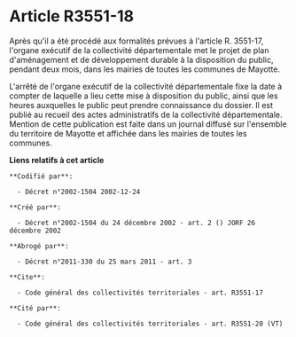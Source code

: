 # Article R3551-18

Après qu'il a été procédé aux formalités prévues à l'article R. 3551-17, l'organe exécutif de la collectivité départementale
met le projet de plan d'aménagement et de développement durable à la disposition du public, pendant deux mois, dans les
mairies de toutes les communes de Mayotte.

L'arrêté de l'organe exécutif de la collectivité départementale fixe la date à compter de laquelle a lieu cette mise à
disposition du public, ainsi que les heures auxquelles le public peut prendre connaissance du dossier. Il est publié au
recueil des actes administratifs de la collectivité départementale. Mention de cette publication est faite dans un journal
diffusé sur l'ensemble du territoire de Mayotte et affichée dans les mairies de toutes les communes.

**Liens relatifs à cet article**

	**Codifié par**:

	  - Décret n°2002-1504 2002-12-24

	**Créé par**:

	  - Décret n°2002-1504 du 24 décembre 2002 - art. 2 () JORF 26 décembre 2002

	**Abrogé par**:

	  - Décret n°2011-330 du 25 mars 2011 - art. 3

	**Cite**:

	  - Code général des collectivités territoriales - art. R3551-17

	**Cité par**:

	  - Code général des collectivités territoriales - art. R3551-20 (VT)
